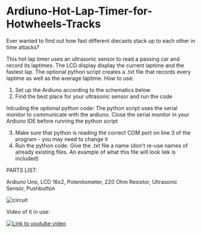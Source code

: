 # Ardiuno-Hot-Lap-Timer-for-Hotwheels-Tracks

Ever wanted to find out how fast different diecasts stack up to each other in time attacks?

This hot lap timer uses an ultrasonic sensor to read a passing car and record its laptimes. The LCD display display the current laptime and the fastest lap. The optional python script creates a .txt file that records every laptime as well as the average laptime.
How to use:
1. Set up the Ardiuno according to the schematics below
2. Find the best place for your ultrasonic sensor and run the code

Inlcuding the optional python code:
The python script uses the serial monitor to communicate with the ardiuno. Close the serial monitor in your Ardiuno IDE before running the python script

3. Make sure that python is reading the correct COM port on line 3 of the program - you may need to change it
4. Run the python code. Give the .txt file a name (don't re-use names of already existing files. An example of what this file will look liek is included)

PARTS LIST:

Ardiuno Uno,
LCD 16x2,
Potentiometer,
220 Ohm Resistor,
Ultrasonic Sensor,
Pushbutton

![circuit](https://github.com/noah-carmichael/Ardiuno-Hot-Lap-Timer-for-Hotwheels-Tracks/assets/126828296/70d02e8b-dea0-4559-9c50-8c410bf25d83)


Video of it in use:

[![Link to youtube video](https://img.youtube.com/vi/FzqWekWGaRg/0.jpg)](https://www.youtube.com/watch?v=FzqWekWGaRg)
